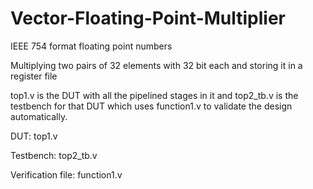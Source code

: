 # Vector-Floating-Point-Multiplier

IEEE 754 format floating point numbers 

Multiplying two pairs of 32 elements with 32 bit each and storing it in a register file

top1.v is the DUT with all the pipelined stages in it and top2_tb.v is the testbench for that DUT which uses function1.v to validate the design automatically. 

DUT: top1.v

Testbench: top2_tb.v

Verification file: function1.v
